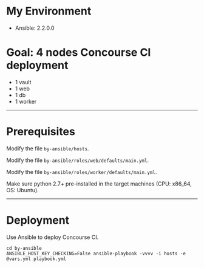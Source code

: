 # My Environment

* Ansible: 2.2.0.0

# Goal: 4 nodes Concourse CI deployment

* 1 vault
* 1 web
* 1 db
* 1 worker

---

# Prerequisites

Modify the file `by-ansible/hosts`.

Modify the file `by-ansible/roles/web/defaults/main.yml`.

Modify the file `by-ansible/roles/worker/defaults/main.yml`.

Make sure python 2.7+ pre-installed in the target machines (CPU: x86_64, OS: Ubuntu).

---

# Deployment

Use Ansible to deploy Concourse CI.

```
cd by-ansible
ANSIBLE_HOST_KEY_CHECKING=False ansible-playbook -vvvv -i hosts -e @vars.yml playbook.yml 
```
